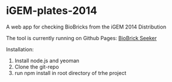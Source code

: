 iGEM-plates-2014
================

A web app for checking BioBricks from the iGEM 2014 Distribution

The tool is currently running on Github Pages:
[BioBrick Seeker](http://igem-qsf.github.io/BioBrick-Seeker/dist/)

Installation:
1. Install node.js and yeoman
2. Clone the git-repo
3. run npm install in root directory of trhe project
